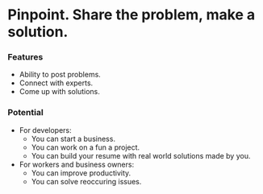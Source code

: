 # Pinpoint. Share the problem, make a solution.

### Features
- Ability to post problems.
- Connect with experts.
- Come up with solutions.

### Potential 
- For developers:
  - You can start a business.
  - You can work on a fun a project.
  - You can build your resume with real world solutions made by you.
- For workers and business owners:
  - You can improve productivity. 
  - You can solve reoccuring issues. 